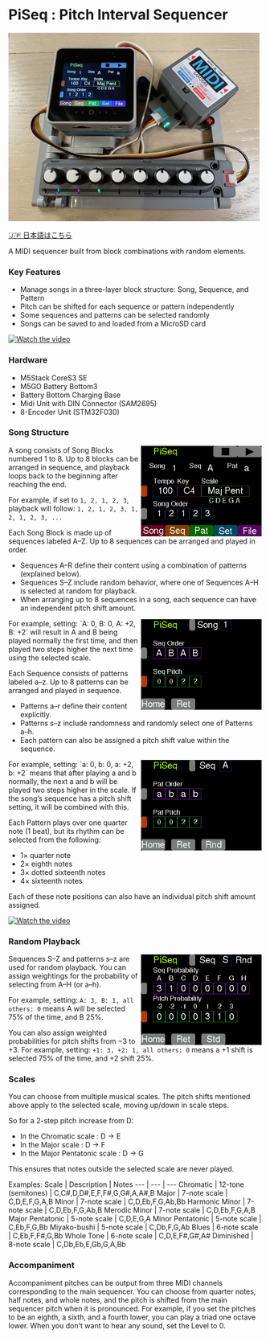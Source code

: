 # PiSeq : Pitch Interval Sequencer
[<img src="images/PiSeq.jpg" width=500>](images/PiSeq.jpg)

[🇯🇵 日本語はこちら](README_ja.md)

A MIDI sequencer built from block combinations with random elements.

### Key Features
- Manage songs in a three-layer block structure: Song, Sequence, and Pattern
- Pitch can be shifted for each sequence or pattern independently
- Some sequences and patterns can be selected randomly
- Songs can be saved to and loaded from a MicroSD card

[![Watch the video](https://img.youtube.com/vi/jiwhqY61VLk/0.jpg)](https://www.youtube.com/watch?v=jiwhqY61VLk)

### Hardware
- M5Stack CoreS3 SE
- M5GO Battery Bottom3
- Battery Bottom Charging Base
- Midi Unit with DIN Connector (SAM2695)
- 8-Encoder Unit (STM32F030)

### Song Structure
<img src="images/play.bmp" align="right" width="240">
A song consists of Song Blocks numbered 1 to 8. Up to 8 blocks can be arranged in sequence, and playback loops back to the beginning after reaching the end.

For example, if set to `1, 2, 1, 2, 3`, playback will follow:
`1, 2, 1, 2, 3, 1, 2, 1, 2, 3, ...`

Each Song Block is made up of sequences labeled A–Z. Up to 8 sequences can be arranged and played in order.

- Sequences A–R define their content using a combination of patterns (explained below).
- Sequences S–Z include random behavior, where one of Sequences A–H is selected at random for playback.
- When arranging up to 8 sequences in a song, each sequence can have an independent pitch shift amount.

<img src="images/song.bmp" align="right" width="240">
For example, setting:
`A: 0, B: 0, A: +2, B: +2`
will result in A and B being played normally the first time, and then played two steps higher the next time using the selected scale.

Each Sequence consists of patterns labeled a–z. Up to 8 patterns can be arranged and played in sequence.

- Patterns a–r define their content explicitly.
- Patterns s–z include randomness and randomly select one of Patterns a–h.
- Each pattern can also be assigned a pitch shift value within the sequence.

<img src="images/seq.bmp" align="right" width="240">
For example, setting:
`a: 0, b: 0, a: +2, b: +2`
means that after playing a and b normally, the next a and b will be played two steps higher in the scale.
If the song’s sequence has a pitch shift setting, it will be combined with this.

Each Pattern plays over one quarter note (1 beat), but its rhythm can be selected from the following:

- 1× quarter note
- 2× eighth notes
- 3× dotted sixteenth notes
- 4× sixteenth notes

Each of these note positions can also have an individual pitch shift amount assigned.

[![Watch the video](https://img.youtube.com/vi/KUa65u5TeUI/0.jpg)](https://www.youtube.com/watch?v=KUa65u5TeUI)

### Random Playback
<img src="images/seqrnd.bmp" align="right" width="240">
Sequences S–Z and patterns s–z are used for random playback.
You can assign weightings for the probability of selecting from A–H (or a–h).

For example, setting:
`A: 3, B: 1, all others: 0`
means A will be selected 75% of the time, and B 25%.

You can also assign weighted probabilities for pitch shifts from −3 to +3.
For example, setting:
`+1: 3, +2: 1, all others: 0`
means a +1 shift is selected 75% of the time, and +2 shift 25%.

### Scales
You can choose from multiple musical scales. The pitch shifts mentioned above apply to the selected scale, moving up/down in scale steps.

So for a 2-step pitch increase from D:

- In the Chromatic scale : D -> E
- In the Major scale : D -> F
- In the Major Pentatonic scale : D -> G

This ensures that notes outside the selected scale are never played.

Examples:
Scale | Description | Notes
--- | --- | ---
Chromatic | 12-tone (semitones) | C,C#,D,D#,E,F,F#,G,G#,A,A#,B
Major | 7-note scale | C,D,E,F,G,A,B
Minor | 7-note scale | C,D,Eb,F,G,Ab,Bb
Harmonic Minor | 7-note scale | C,D,Eb,F,G,Ab,B
Merodic Minor | 7-note scale | C,D,Eb,F,G,A,B
Major Pentatonic | 5-note scale | C,D,E,G,A
Minor Pentatonic | 5-note scale | C,Eb,F,G,Bb
Miyako-bushi | 5-note scale | C,Db,F,G,Ab
Blues | 6-note scale | C,Eb,F,F#,G,Bb
Whole Tone | 6-note scale | C,D,E,F#,G#,A#
Diminished | 8-note scale | C,Db,Eb,E,Gb,G,A,Bb

### Accompaniment
Accompaniment pitches can be output from three MIDI channels corresponding to the main sequencer.
You can choose from quarter notes, half notes, and whole notes, and the pitch is shifted from the main sequencer pitch when it is pronounced.
For example, if you set the pitches to be an eighth, a sixth, and a fourth lower, you can play a triad one octave lower.
When you don't want to hear any sound, set the Level to 0.



